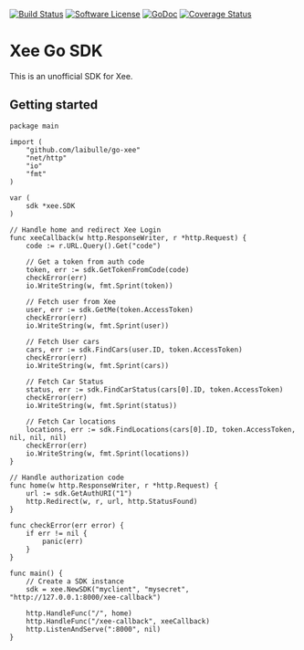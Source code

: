 [![Build Status](https://travis-ci.org/laibulle/go-xee.svg?branch=master)](https://travis-ci.org/laibulle/go-xee)
[![Software License](https://img.shields.io/badge/License-MIT-orange.svg?style=flat-square)](https://github.com/laibulle/go-xee/blob/master/LICENSE)
[![GoDoc](https://img.shields.io/badge/godoc-reference-blue.svg?style=flat-square)](https://godoc.org/github.com/laibulle/go-xee)
[![Coverage Status](http://codecov.io/github/laibulle/go-xee/coverage.svg?branch=master)](http://codecov.io/github/laibulle/go-xee?branch=master)

# Xee Go SDK

This is an unofficial SDK for Xee. 


## Getting started


    package main

    import (
        "github.com/laibulle/go-xee"
        "net/http"
        "io"
        "fmt"
    )

    var (
        sdk *xee.SDK
    )

    // Handle home and redirect Xee Login
    func xeeCallback(w http.ResponseWriter, r *http.Request) {
        code := r.URL.Query().Get("code")

        // Get a token from auth code
        token, err := sdk.GetTokenFromCode(code)
        checkError(err)
        io.WriteString(w, fmt.Sprint(token))

        // Fetch user from Xee
        user, err := sdk.GetMe(token.AccessToken)
        checkError(err)
        io.WriteString(w, fmt.Sprint(user))

        // Fetch User cars
        cars, err := sdk.FindCars(user.ID, token.AccessToken)
        checkError(err)
        io.WriteString(w, fmt.Sprint(cars))

        // Fetch Car Status
        status, err := sdk.FindCarStatus(cars[0].ID, token.AccessToken)
        checkError(err)
        io.WriteString(w, fmt.Sprint(status))

        // Fetch Car locations
        locations, err := sdk.FindLocations(cars[0].ID, token.AccessToken, nil, nil, nil)
        checkError(err)
        io.WriteString(w, fmt.Sprint(locations))
    }

    // Handle authorization code
    func home(w http.ResponseWriter, r *http.Request) {
        url := sdk.GetAuthURI("1")
        http.Redirect(w, r, url, http.StatusFound)
    }

    func checkError(err error) {
        if err != nil {
            panic(err)
        }
    }

    func main() {
        // Create a SDK instance
        sdk = xee.NewSDK("myclient", "mysecret", "http://127.0.0.1:8000/xee-callback")

        http.HandleFunc("/", home)
        http.HandleFunc("/xee-callback", xeeCallback)
        http.ListenAndServe(":8000", nil)
    }
